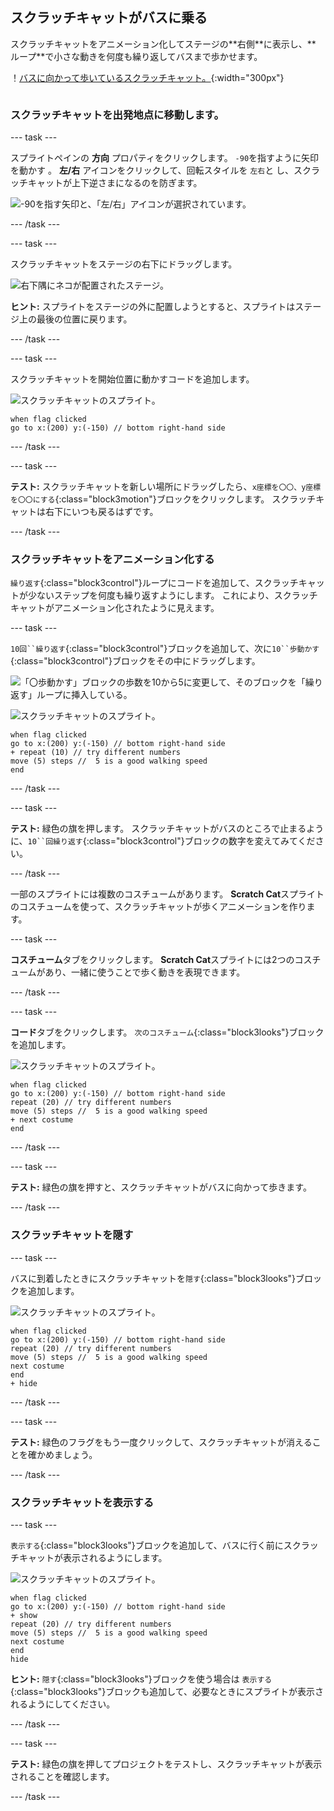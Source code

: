 ## スクラッチキャットがバスに乗る

<div style="display: flex; flex-wrap: wrap">
<div style="flex-basis: 200px; flex-grow: 1; margin-right: 15px;">
スクラッチキャットをアニメーション化してステージの**右側**に表示し、**ループ**で小さな動きを何度も繰り返してバスまで歩かせます。 
</div>
<div>

！[バスに向かって歩いているスクラッチキャット。](images/cat-catches-bus.png){:width="300px"}

</div>
</div>

### スクラッチキャットを出発地点に移動します。

--- task ---

スプライトペインの **方向** プロパティをクリックします。 `-90`を指すように矢印を動かす 。 **左/右** アイコンをクリックして、回転スタイルを `左右`と し、スクラッチキャットが上下逆さまになるのを防ぎます。

![-90を指す矢印と、「左/右」アイコンが選択されています。](images/sprite-pane-direction.png)

--- /task ---

--- task ---

スクラッチキャットをステージの右下にドラッグします。

![右下隅にネコが配置されたステージ。](images/bottom-right-cat.png)

**ヒント:** スプライトをステージの外に配置しようとすると、スプライトはステージ上の最後の位置に戻ります。

--- /task ---

--- task ---

スクラッチキャットを開始位置に動かすコードを追加します。

![スクラッチキャットのスプライト。](images/scratch-cat-sprite.png)

```blocks3
when flag clicked
go to x:(200) y:(-150) // bottom right-hand side
```

--- /task ---

--- task ---

**テスト:** スクラッチキャットを新しい場所にドラッグしたら、`x座標を〇〇、y座標を〇〇にする`{:class="block3motion"}ブロックをクリックします。 スクラッチキャットは右下にいつも戻るはずです。

--- /task ---

### スクラッチキャットをアニメーション化する

`繰り返す`{:class="block3control"}ループにコードを追加して、スクラッチキャットが少ないステップを何度も繰り返すようにします。 これにより、スクラッチキャットがアニメーション化されたように見えます。

--- task ---

`10回``繰り返す`{:class="block3control"}ブロックを追加して、次に`10``歩動かす`{:class="block3control"}ブロックをその中にドラッグします。

![「〇歩動かす」ブロックの歩数を10から5に変更して、そのブロックを「繰り返す」ループに挿入している。](images/block-into-loop.gif)

![スクラッチキャットのスプライト。](images/scratch-cat-sprite.png)

```blocks3
when flag clicked
go to x:(200) y:(-150) // bottom right-hand side
+ repeat (10) // try different numbers
move (5) steps //  5 is a good walking speed
end
```

--- /task ---

--- task ---

**テスト:** 緑色の旗を押します。 スクラッチキャットがバスのところで止まるように、`10``回繰り返す`{:class="block3control"}ブロックの数字を変えてみてください。

--- /task ---

一部のスプライトには複数のコスチュームがあります。 **Scratch Cat**スプライトのコスチュームを使って、スクラッチキャットが歩くアニメーションを作ります。

--- task ---

**コスチューム**タブをクリックします。 **Scratch Cat**スプライトには2つのコスチュームがあり、一緒に使うことで歩く動きを表現できます。

--- /task ---

--- task ---

**コード**タブをクリックします。 `次のコスチューム`{:class="block3looks"}ブロックを追加します。

![スクラッチキャットのスプライト。](images/scratch-cat-sprite.png)

```blocks3
when flag clicked
go to x:(200) y:(-150) // bottom right-hand side
repeat (20) // try different numbers
move (5) steps //  5 is a good walking speed
+ next costume 
end
```
--- /task ---

--- task ---

**テスト:** 緑色の旗を押すと、スクラッチキャットがバスに向かって歩きます。

--- /task ---

### スクラッチキャットを隠す

--- task ---

バスに到着したときにスクラッチキャットを`隠す`{:class="block3looks"}ブロックを追加します。

![スクラッチキャットのスプライト。](images/scratch-cat-sprite.png)

```blocks3
when flag clicked
go to x:(200) y:(-150) // bottom right-hand side
repeat (20) // try different numbers
move (5) steps //  5 is a good walking speed
next costume 
end
+ hide
```

--- /task ---

--- task ---

**テスト:** 緑色のフラグをもう一度クリックして、スクラッチキャットが消えることを確かめましょう。

--- /task ---

### スクラッチキャットを表示する

--- task ---

`表示する`{:class="block3looks"}ブロックを追加して、バスに行く前にスクラッチキャットが表示されるようにします。

![スクラッチキャットのスプライト。](images/scratch-cat-sprite.png)

```blocks3
when flag clicked
go to x:(200) y:(-150) // bottom right-hand side
+ show
repeat (20) // try different numbers
move (5) steps //  5 is a good walking speed
next costume 
end
hide
```

**ヒント:** `隠す`{:class="block3looks"}ブロックを使う場合は `表示する`{:class="block3looks"}ブロックも追加して、必要なときにスプライトが表示されるようにしてください。

--- /task ---

--- task ---

**テスト:** 緑色の旗を押してプロジェクトをテストし、スクラッチキャットが表示されることを確認します。

--- /task ---


